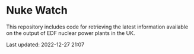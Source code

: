 # Nuke Watch

This repository includes code for retrieving the latest information available on the output of EDF nuclear power plants in the UK.

Last updated: 2022-12-27 21:07